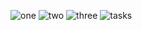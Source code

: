 ![one](https://github.com/user-attachments/assets/39233d36-ac31-4ad9-b013-ec3497c4cd2b)
![two](https://github.com/user-attachments/assets/e03f21c6-7750-4c33-af00-4388e78efd58)
![three](https://github.com/user-attachments/assets/0fb46057-a5a1-45ce-933a-c87c800af14e)
![tasks](https://github.com/user-attachments/assets/ea0022c7-5eb3-4804-9252-e1daa1f83c55)
